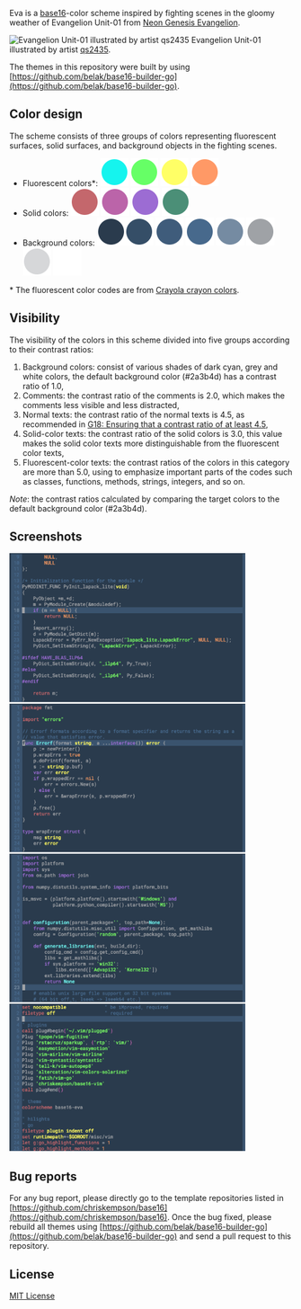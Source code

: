 Eva is a [base16](https://github.com/chriskempson/base16)-color scheme inspired by fighting scenes in the gloomy weather of Evangelion Unit-01 from [Neon Genesis Evangelion](https://en.wikipedia.org/wiki/Neon_Genesis_Evangelion). 

![Evangelion Unit-01 illustrated by artist qs2435](https://preview.redd.it/etxhnkujiyby.jpg?width=960&crop=smart&auto=webp&s=5bac72ea0648be6850b8f8bf4739c6e5c5d93a98)
Evangelion Unit-01 illustrated by artist [qs2435](https://www.deviantart.com/qs2435).

The themes in this repository were built by using [https://github.com/belak/base16-builder-go](https://github.com/belak/base16-builder-go).

## Color design
The scheme consists of three groups of colors representing fluorescent surfaces, solid surfaces, and background objects in the fighting scenes.
 - Fluorescent colors*: <img src="https://raw.githubusercontent.com/kjakapat/resources/master/eva/images/b.png" alt="blue" width="50"/> <img src="https://raw.githubusercontent.com/kjakapat/resources/master/eva/images/g.png" alt="green" width="50"/> <img src="https://raw.githubusercontent.com/kjakapat/resources/master/eva/images/y.png" alt="yellow" width="50"/> <img src="https://raw.githubusercontent.com/kjakapat/resources/master/eva/images/o.png" alt="orange" width="50"/>
 - Solid colors: <img src="https://raw.githubusercontent.com/kjakapat/resources/master/eva/images/r.png" alt="red" width="50"/> <img src="https://raw.githubusercontent.com/kjakapat/resources/master/eva/images/m.png" alt="magenta" width="50"/> <img src="https://raw.githubusercontent.com/kjakapat/resources/master/eva/images/v.png" alt="violet" width="50"/> <img src="https://raw.githubusercontent.com/kjakapat/resources/master/eva/images/c.png" alt="cyan" width="50"/>
 - Background colors: <img src="https://raw.githubusercontent.com/kjakapat/resources/master/eva/images/bg1.png" alt="bg1" width="50"/><img src="https://raw.githubusercontent.com/kjakapat/resources/master/eva/images/bg2.png" alt="bg2" width="50"/> <img src="https://raw.githubusercontent.com/kjakapat/resources/master/eva/images/bg3.png" alt="bg3" width="50"/> <img src="https://raw.githubusercontent.com/kjakapat/resources/master/eva/images/bg4.png" alt="bg4" width="50"/> <img src="https://raw.githubusercontent.com/kjakapat/resources/master/eva/images/bg5.png" alt="bg5" width="50"/> <img src="https://raw.githubusercontent.com/kjakapat/resources/master/eva/images/bg6.png" alt="bg6" width="50"/> <img src="https://raw.githubusercontent.com/kjakapat/resources/master/eva/images/bg7.png" alt="bg7" width="50"/> <img src="https://raw.githubusercontent.com/kjakapat/resources/master/eva/images/bg8.png" alt="bg8" width="50"/>

\* The fluorescent color codes are from [Crayola crayon colors](https://en.wikipedia.org/wiki/List_of_Crayola_crayon_colors#Fluorescent_crayons).

## Visibility
The visibility of the colors in this scheme divided into five groups according to their contrast ratios:
1. Background colors: consist of various shades of dark cyan, grey and white colors, the default background color (#2a3b4d) has a contrast ratio of 1.0,
2. Comments: the contrast ratio of the comments is 2.0, which makes the comments less visible and less distracted,
3. Normal texts: the contrast ratio of the normal texts is 4.5, as recommended in [G18: Ensuring that a contrast ratio of at least 4.5](https://www.w3.org/TR/WCAG20-TECHS/G18.html),
4. Solid-color texts: the contrast ratio of the solid colors is 3.0, this value makes the solid color texts more distinguishable from the fluorescent color texts,
5. Fluorescent-color texts: the contrast ratios of the colors in this category are more than 5.0, using to emphasize important parts of the codes such as classes, functions, methods, strings, integers, and so on.

_Note_: the contrast ratios calculated by comparing the target colors to the default background color (#2a3b4d).

## Screenshots
<img src="https://raw.githubusercontent.com/kjakapat/resources/master/eva/images/c_screenshot.png" alt="bg4" width="420"/> <img src="https://raw.githubusercontent.com/kjakapat/resources/master/eva/images/go_screenshot.png" alt="bg4" width="420"/> <img src="https://raw.githubusercontent.com/kjakapat/resources/master/eva/images/python_screenshot.png" alt="bg4" width="420"/> <img src="https://raw.githubusercontent.com/kjakapat/resources/master/eva/images/vim_screenshot.png" alt="bg4" width="420"/> 

## Bug reports
For any bug report, please directly go to the template repositories listed in [https://github.com/chriskempson/base16](https://github.com/chriskempson/base16). Once the bug fixed, please rebuild all themes using [https://github.com/belak/base16-builder-go](https://github.com/belak/base16-builder-go) and send a pull request to this repository.

## License
[MIT License](https://github.com/kjakapat/base16-eva-scheme/blob/master/LICENSE)
